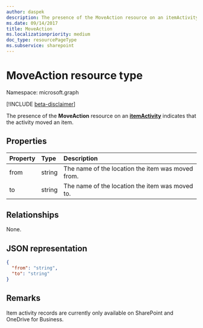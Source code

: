 ```yaml
---
author: daspek
description: The presence of the MoveAction resource on an itemActivity indicates that the activity moved an item.
ms.date: 09/14/2017
title: MoveAction
ms.localizationpriority: medium
doc_type: resourcePageType
ms.subservice: sharepoint
---
```


# MoveAction resource type

Namespace: microsoft.graph

[!INCLUDE [beta-disclaimer](../../includes/beta-disclaimer.md)]

The presence of the **MoveAction** resource on an [**itemActivity**][activity] indicates that the activity moved an item.

[activity]: itemactivity.md

## Properties

| Property | Type   | Description                                       |
| :------- | :----- | :------------------------------------------------ |
| from     | string | The name of the location the item was moved from. |
| to       | string | The name of the location the item was moved to.   |

## Relationships
None.

## JSON representation

<!-- {
  "blockType": "resource",
  "optionalProperties": [ ],
  "@type": "microsoft.graph.moveAction"
}-->

```json
{
  "from": "string",
  "to": "string"
}
```

## Remarks

Item activity records are currently only available on SharePoint and OneDrive for Business.

<!--
{
  "type": "#page.annotation",
  "description": "The MoveAction object provides information about an activity that moved an item.",
  "keywords": "activities,activity,action,move,moved",
  "section": "documentation",
  "tocPath": "Resources/MoveAction",
  "suppressions": []
}
-->
